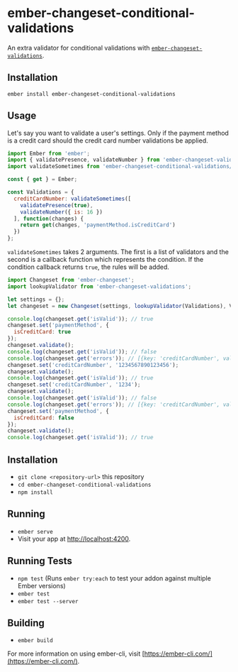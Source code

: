 # ember-changeset-conditional-validations

An extra validator for conditional validations with [`ember-changeset-validations`](https://github.com/DockYard/ember-changeset-validations).

## Installation

```
ember install ember-changeset-conditional-validations
```

## Usage

Let's say you want to validate a user's settings. Only if the payment method is a credit card should the credit card number validations be applied.

```js
import Ember from 'ember';
import { validatePresence, validateNumber } from 'ember-changeset-validations/validators';
import validateSometimes from 'ember-changeset-conditional-validations/validators/sometimes';

const { get } = Ember;

const Validations = {
  creditCardNumber: validateSometimes([
    validatePresence(true),
    validateNumber({ is: 16 })
  ], function(changes) {
    return get(changes, 'paymentMethod.isCreditCard')
  })
};
```

`validateSometimes` takes 2 arguments. The first is a list of validators and the second is a callback function which represents the condition. If the condition callback returns `true`, the rules will be added.

```js
import Changeset from 'ember-changeset';
import lookupValidator from 'ember-changeset-validations';

let settings = {};
let changeset = new Changeset(settings, lookupValidator(Validations), Validations);

console.log(changeset.get('isValid')); // true
changeset.set('paymentMethod', {
  isCreditCard: true
});
changeset.validate();
console.log(changeset.get('isValid')); // false
console.log(changeset.get('errors')); // [{key: 'creditCardNumber', validation: ['Credit card number can't be blank', 'Credit card number must be a number']}]
changeset.set('creditCardNumber', '1234567890123456');
changeset.validate();
console.log(changeset.get('isValid')); // true
changeset.set('creditCardNumber', '1234');
changeset.validate();
console.log(changeset.get('isValid')); // false
console.log(changeset.get('errors')); // [{key: 'creditCardNumber', value: '1234', validation: ['Credit card number must be equal to 16']}]
changeset.set('paymentMethod', {
  isCreditCard: false
});
changeset.validate();
console.log(changeset.get('isValid')); // true
```

## Installation

* `git clone <repository-url>` this repository
* `cd ember-changeset-conditional-validations`
* `npm install`

## Running

* `ember serve`
* Visit your app at [http://localhost:4200](http://localhost:4200).

## Running Tests

* `npm test` (Runs `ember try:each` to test your addon against multiple Ember versions)
* `ember test`
* `ember test --server`

## Building

* `ember build`

For more information on using ember-cli, visit [https://ember-cli.com/](https://ember-cli.com/).

